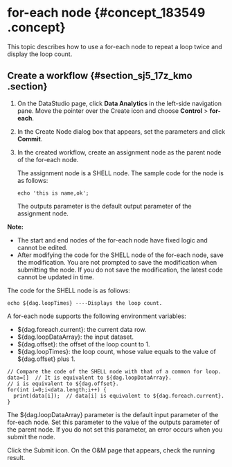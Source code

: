 # for-each node {#concept_183549 .concept}

This topic describes how to use a for-each node to repeat a loop twice and display the loop count.

## Create a workflow {#section_sj5_17z_kmo .section}

1.  On the DataStudio page, click **Data Analytics** in the left-side navigation pane. Move the pointer over the Create icon and choose **Control** \> **for-each**.
2.  In the Create Node dialog box that appears, set the parameters and click **Commit**.
3.  In the created workflow, create an assignment node as the parent node of the for-each node.

    The assignment node is a SHELL node. The sample code for the node is as follows:

    ``` {#codeblock_9ye_wvg_5xb}
    echo 'this is name,ok';
    ```

    The outputs parameter is the default output parameter of the assignment node.


**Note:** 

-   The start and end nodes of the for-each node have fixed logic and cannot be edited.
-   After modifying the code for the SHELL node of the for-each node, save the modification. You are not prompted to save the modification when submitting the node. If you do not save the modification, the latest code cannot be updated in time.

The code for the SHELL node is as follows:

``` {#codeblock_q7w_51t_ksy}
echo ${dag.loopTimes} ----Displays the loop count.
```

A for-each node supports the following environment variables:

-   $\{dag.foreach.current\}: the current data row.
-   $\{dag.loopDataArray\}: the input dataset.
-   $\{dag.offset\}: the offset of the loop count to 1.
-   $\{dag.loopTimes\}: the loop count, whose value equals to the value of $\{dag.offset\} plus 1.

``` {#codeblock_e20_ayj_czj}
// Compare the code of the SHELL node with that of a common for loop.
data=[]  // It is equivalent to ${dag.loopDataArray}.
// i is equivalent to ${dag.offset}.
for(int i=0;i<data.length;i++) {
  print(data[i]);  // data[i] is equivalent to ${dag.foreach.current}.
}
```

The $\{dag.loopDataArray\} parameter is the default input parameter of the for-each node. Set this parameter to the value of the outputs parameter of the parent node. If you do not set this parameter, an error occurs when you submit the node.

Click the Submit icon. On the O&M page that appears, check the running result.

